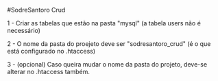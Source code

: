 #SodreSantoro Crud


1 - Criar as tabelas que estão na pasta "mysql" (a tabela users não é necessário)

2 - O nome da pasta do proejeto deve ser "sodresantoro_crud" (é o que está configurado no .htaccess)

3 - (opcional) Caso queira mudar o nome da pasta do projeto, deve-se alterar no .htaccess também.